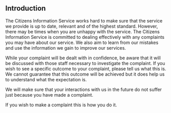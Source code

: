 ##  Introduction

The Citizens Information Service works hard to make sure that the service we
provide is up to date, relevant and of the highest standard. However, there
may be times when you are unhappy with the service. The Citizens Information
Service is committed to dealing effectively with any complaints you may have
about our service. We also aim to learn from our mistakes and use the
information we gain to improve our services.

While your complaint will be dealt with in confidence, be aware that it will
be discussed with those staff necessary to investigate the complaint. If you
wish to see a specific outcome to your complaint, please tell us what this is.
We cannot guarantee that this outcome will be achieved but it does help us to
understand what the expectation is.

We will make sure that your interactions with us in the future do not suffer
just because you have made a complaint.

If you wish to make a complaint this is how you do it.
